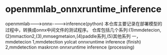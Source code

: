 # openmmlab_onnxruntime_inference
openmmlab--->onnx---->inference(python) 
本仓库主要记录在部署模型的过程中，转换成onnx中间文件的测试程序。
仓库包括几个系列:(1)mmdetecion,(2)mmaction2,(3),mmsegmetaion,(4)paddle系列,(5)其他系列
一，mmdetecion
1,mmdetection yolcat onnxruntime inference (finish)
2,mmdetection maskrcnn onnxruntime inference (processing)

